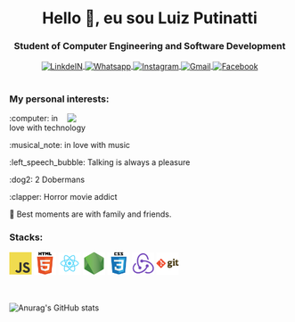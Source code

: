 <h1 align = "center"> Hello 👋, eu sou Luiz Putinatti </h1>
<h3 align = "center"> Student of Computer Engineering and Software Development </h3>
<div align = "center">
<a target="_blank" href="https://www.linkedin.com/in/luizputinatti/">
  <img align="center" alt="LinkdeIN" width="40px" src="https://cdn.jsdelivr.net/npm/simple-icons@v3/icons/linkedin.svg" />
</a>
<a target="_blank" href="https://api.whatsapp.com/send?phone=5519993771815">
  <img align="center" alt="Whatsapp" width="40px" src="https://cdn.jsdelivr.net/npm/simple-icons@v3/icons/whatsapp.svg" />
</a>
<a target="_blank" href="https://instagram.com/luizputinatti?utm_medium=copy_link">
  <img align="center" alt="Instagram" width="40px" src="https://cdn.jsdelivr.net/npm/simple-icons@v3/icons/instagram.svg" />
</a>
<a target="_blank" href="mailto:eduardoputinatti@gmail.com">
  <img align="center" alt="Gmail" width="40px" src="https://cdn.jsdelivr.net/npm/simple-icons@v3/icons/gmail.svg" />
</a>
<a target="_blank" href="https://fb.com/luizeduardoputinatti">
  <img align="center" alt="Facebook" width="40px" src="https://cdn.jsdelivr.net/npm/simple-icons@v3/icons/facebook.svg" />
</a>
</div>
 <br>
<!--  <h3> Luiz por Luiz: </h3>
<p align="center">Um apaixonado por tecnologias e pessoas :grin:</p>
<p align="center">Morador do interior Paulista, amante de futebol :soccer:, cachorros :dog: e empenhado nos estudos :computer: :muscle:, gosto de inovar e aprender coisas novas, já fui ajudante de pedreiro, coordenador de Qualidade, empreendedor e agora um futuro Desenvolvedor. </p>
 <div display="block">
 <span width="400"> -->
  <h3> My personal interests: </h3>
   <img align="right" src="https://user-images.githubusercontent.com/78488900/120404286-6b33f580-c31c-11eb-9636-2fdf62d6f9ef.gif" width="400" >
  :computer: in love with technology</p>
  :musical_note: in love with music</p>
  :left_speech_bubble: Talking is always a pleasure</p>
  :dog2: 2 Dobermans</p>
  :clapper: Horror movie addict</p>
  💟 Best moments are with family and friends.</p>
   

  <h3> Stacks: </h3>
  <div align="left">
    <code><img height="40" src="https://raw.githubusercontent.com/github/explore/80688e429a7d4ef2fca1e82350fe8e3517d3494d/topics/javascript/javascript.png"></code>
    <code><img height="40" src="https://raw.githubusercontent.com/github/explore/80688e429a7d4ef2fca1e82350fe8e3517d3494d/topics/html/html.png"></code>
    <code><img height="40" src="https://raw.githubusercontent.com/github/explore/80688e429a7d4ef2fca1e82350fe8e3517d3494d/topics/react/react.png"></code>
    <code><img height="40" src="https://raw.githubusercontent.com/github/explore/80688e429a7d4ef2fca1e82350fe8e3517d3494d/topics/nodejs/nodejs.png"></code>
    <code><img height="40" src="https://raw.githubusercontent.com/github/explore/80688e429a7d4ef2fca1e82350fe8e3517d3494d/topics/css/css.png"></code>
    <code><img height="40" src="https://raw.githubusercontent.com/github/explore/80688e429a7d4ef2fca1e82350fe8e3517d3494d/topics/redux/redux.png"></code>
    <code><img height="40" src="https://raw.githubusercontent.com/github/explore/80688e429a7d4ef2fca1e82350fe8e3517d3494d/topics/git/git.png"></code>
  </div>
<!--   <h3> Meu querido Portfólio: </h3>
  <p>:construction_worker_man:...em breve...</p> -->
</span>
</div>
<br>
<br>

![Anurag's GitHub stats](https://github-readme-stats.vercel.app/api?username=eduardoputinatti&show_icons=true&theme=dracula)


